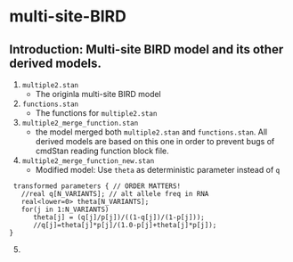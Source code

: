 # multi-site-BIRD
## Introduction: Multi-site BIRD model and its other derived models.
1. `multiple2.stan` 
    - The originla multi-site BIRD model 
2. `functions.stan` 
    - The functions for `multiple2.stan`
3. `multiple2_merge_function.stan`
    - the model merged both `multiple2.stan` and `functions.stan`. All derived models are based on this one in order to prevent bugs of cmdStan reading function block file. 
4. `multiple2_merge_function_new.stan`
    - Modified model: Use `theta` as deterministic parameter instead of `q`
```
 transformed parameters { // ORDER MATTERS!
   //real q[N_VARIANTS]; // alt allele freq in RNA
   real<lower=0> theta[N_VARIANTS];
   for(j in 1:N_VARIANTS)
      theta[j] = (q[j]/p[j])/((1-q[j])/(1-p[j]));
      //q[j]=theta[j]*p[j]/(1.0-p[j]+theta[j]*p[j]);
}
```
5.
